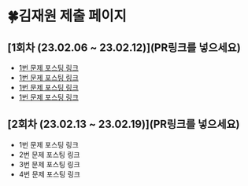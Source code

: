 # 🍀김재원 제출 페이지
## [1회차 (23.02.06 ~ 23.02.12)](PR링크를 넣으세요)
- [1번 문제 포스팅 링크](https://dandelion-polyanthus-89e.notion.site/1954-6ea31706b4e749aba1d6e3b61b72f107)
- [1번 문제 포스팅 링크](https://dandelion-polyanthus-89e.notion.site/1992-bcc7bbcfb002414abeec66777a865a967)
- [1번 문제 포스팅 링크](https://dandelion-polyanthus-89e.notion.site/2312-5753b1ed31514717be438c53143ceae7)
- [1번 문제 포스팅 링크](https://dandelion-polyanthus-89e.notion.site/7507-0be30f9f738a4e748b409932251837bb)

## [2회차 (23.02.13 ~ 23.02.19)](PR링크를 넣으세요)
- 1번 문제 포스팅 링크
- 2번 문제 포스팅 링크
- 3번 문제 포스팅 링크
- 4번 문제 포스팅 링크
